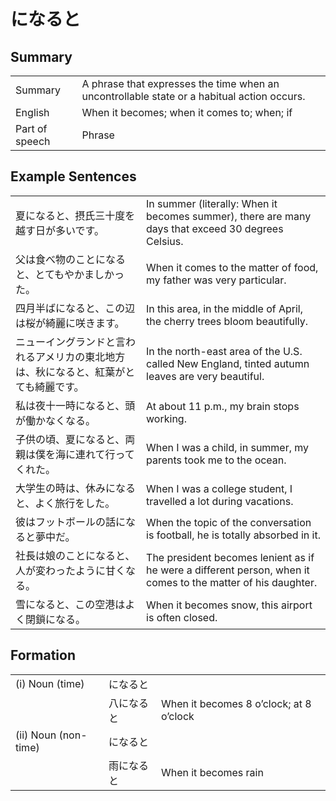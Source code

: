 # になると

## Summary

<table><tr>   <td>Summary</td>   <td>A phrase that expresses the time when an uncontrollable state or a habitual action occurs.</td></tr><tr>   <td>English</td>   <td>When it becomes; when it comes to; when; if</td></tr><tr>   <td>Part of speech</td>   <td>Phrase</td></tr></table>

## Example Sentences

<table><tr>   <td>夏になると、摂氏三十度を越す日が多いです。</td>   <td>In summer (literally: When it becomes summer), there are many days that exceed 30 degrees Celsius.</td></tr><tr>   <td>父は食べ物のことになると、とてもやかましかった。</td>   <td>When it comes to the matter of food, my father was very particular.</td></tr><tr>   <td>四月半ばになると、この辺は桜が綺麗に咲きます。</td>   <td>In this area, in the middle of April, the cherry trees bloom beautifully.</td></tr><tr>   <td>ニューイングランドと言われるアメリカの東北地方は、秋になると、紅葉がとても綺麗です。</td>   <td>In the north-east area of the U.S. called New England, tinted autumn leaves are very beautiful.</td></tr><tr>   <td>私は夜十一時になると、頭が働かなくなる。</td>   <td>At about 11 p.m., my brain stops working.</td></tr><tr>   <td>子供の頃、夏になると、両親は僕を海に連れて行ってくれた。</td>   <td>When I was a child, in summer, my parents took me to the ocean.</td></tr><tr>   <td>大学生の時は、休みになると、よく旅行をした。</td>   <td>When I was a college student, I travelled a lot during vacations.</td></tr><tr>   <td>彼はフットボールの話になると夢中だ。</td>   <td>When the topic of the conversation is football, he is totally absorbed in it.</td></tr><tr>   <td>社長は娘のことになると、人が変わったように甘くなる。</td>   <td>The president becomes lenient as if he were a different person, when it comes to the matter of his daughter.</td></tr><tr>   <td>雪になると、この空港はよく閉鎖になる。</td>   <td>When it becomes snow, this airport is often closed.</td></tr></table>

## Formation

<table class="table"><tbody><tr class="tr head"><td class="td"><span class="numbers">(i)</span> <span class="bold">Noun (time)</span> </td><td class="td"><span class="concept">になると</span></td><td class="td"></td></tr><tr class="tr"><td class="td"></td><td class="td"><span>八</span><span class="concept">になると</span></td><td class="td"><span>When it becomes 8 o’clock; at 8 o’clock</span></td></tr><tr class="tr head"><td class="td"><span class="numbers">(ii)</span> <span class="bold">Noun (non-time)</span> </td><td class="td"><span class="concept">になると</span></td><td class="td"></td></tr><tr class="tr"><td class="td"></td><td class="td"><span>雨</span><span class="concept">になると</span></td><td class="td"><span>When it becomes rain</span></td></tr></tbody></table>

